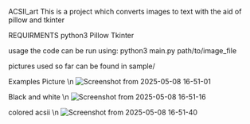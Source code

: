 ACSII_art
This is a project which converts images to text with the aid of pillow and tkinter

REQUIRMENTS
python3 
Pillow
Tkinter

usage
the code can be run using: python3 main.py path/to/image_file

pictures used so far can be found in sample/

Examples
Picture \n
![Screenshot from 2025-05-08 16-51-01](https://github.com/user-attachments/assets/c66ba65a-2b7a-4798-a065-4c8d5a584a3c)

Black and white \n
![Screenshot from 2025-05-08 16-51-16](https://github.com/user-attachments/assets/77996b67-b738-4c61-9e0c-7308ed150d35)

colored acsii \n
![Screenshot from 2025-05-08 16-51-40](https://github.com/user-attachments/assets/c72e1784-0c7b-4742-ac16-5ed124ea1c4d)

